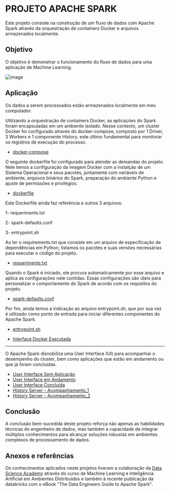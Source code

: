 # PROJETO APACHE SPARK



Este projeto consiste na construção de um fluxo de dados com Apache Spark através da orquestração de containers Docker e arquivos armazenados localmente. 



## Objetivo
O objetivo é demonstrar o funcionamento do fluxo de dados para uma aplicação de Machine Learning.

![image](https://github.com/fuculo/Engenharia-de-Dados/assets/138727304/eec6663e-061c-4f43-a95e-7d2477145fb8)


## Aplicação

Os dados a serem processados estão armazenados localmente em meu computador. 

Utilizando a orquestração de containers Docker, as aplicações do Spark foram encapsuladas em um ambiente isolado. Nesse contexto, um cluster Docker foi configurado através do docker-compose, composto por 1 Driver, 3 Workers e 1 componente History, este último fundamental para monitorar os registros de execução do processo.

- [docker-compose](https://github.com/fuculo/Engenharia-de-Dados/blob/main/Apache%20Spark/Arquivos%20do%20Projeto/docker-compose.yml)

O seguinte dockerfile foi configurado para atender as demandas do projeto. Nele temos a configuração da imagem Docker com a instalção de um Sistema Operacional e seus pacotes, juntamente com variáveis de ambiente, arquivos binários do Spark, preparação do ambiente Python e ajuste de permissões e privilégios.

- [dockerfile](https://github.com/fuculo/Engenharia-de-Dados/blob/main/Apache%20Spark/Arquivos%20do%20Projeto/dockerfile)

Este Dockerfile ainda faz referência a outros 3 arquivos:

1- requeriments.txt
 
2- spark-defaults.conf
 
3- entrypoint.sh 
 

Ao ler o requirements.txt  que consiste em um arquivo de especificação de dependências em Python, listamos os pacotes e suas versões necessárias para executar o código do projeto.


 - [requeriments.txt](https://github.com/fuculo/Engenharia-de-Dados/blob/main/Apache%20Spark/Arquivos%20do%20Projeto/requirements.txt)


Quando o Spark é iniciado, ele procura automaticamente por esse arquivo e aplica as configurações nele contidas. Essas configurações são úteis para personalizar o comportamento do Spark de acordo com os requisitos do projeto.

  - [spark-defaults.conf](https://github.com/fuculo/Engenharia-de-Dados/blob/main/Apache%20Spark/Arquivos%20do%20Projeto/spark-defaults.conf)

Por fim, ainda temos a indicação ao arquivo entrypoint.sh, que por sua vez é utilizado como ponto de entrada para iniciar diferentes componentes do Apache Spark.

   - [entrypoint.sh](https://github.com/fuculo/Engenharia-de-Dados/blob/main/Apache%20Spark/Arquivos%20do%20Projeto/entrypoint.sh)

   - [Interface Docker Executada](https://private-user-images.githubusercontent.com/138727304/298300998-af281d1f-1220-468a-95e5-f5f8c37a6cf9.png?jwt=eyJhbGciOiJIUzI1NiIsInR5cCI6IkpXVCJ9.eyJpc3MiOiJnaXRodWIuY29tIiwiYXVkIjoicmF3LmdpdGh1YnVzZXJjb250ZW50LmNvbSIsImtleSI6ImtleTUiLCJleHAiOjE3MDU3NzgyMDUsIm5iZiI6MTcwNTc3NzkwNSwicGF0aCI6Ii8xMzg3MjczMDQvMjk4MzAwOTk4LWFmMjgxZDFmLTEyMjAtNDY4YS05NWU1LWY1ZjhjMzdhNmNmOS5wbmc_WC1BbXotQWxnb3JpdGhtPUFXUzQtSE1BQy1TSEEyNTYmWC1BbXotQ3JlZGVudGlhbD1BS0lBVkNPRFlMU0E1M1BRSzRaQSUyRjIwMjQwMTIwJTJGdXMtZWFzdC0xJTJGczMlMkZhd3M0X3JlcXVlc3QmWC1BbXotRGF0ZT0yMDI0MDEyMFQxOTExNDVaJlgtQW16LUV4cGlyZXM9MzAwJlgtQW16LVNpZ25hdHVyZT03NDlkYzQ4ZDcxYTM4NjI3YmQzODUzMDgzZGIzMDFkMzU1Nzg4MDlmZGFhMzAxOTNkMGNlYTY3ZDU0YTZhNGJkJlgtQW16LVNpZ25lZEhlYWRlcnM9aG9zdCZhY3Rvcl9pZD0wJmtleV9pZD0wJnJlcG9faWQ9MCJ9.KtnZfbbmZO0ae7GrrT1MZWWi1Eo_JhYZlosTbvu_b0w)

___
O Apache Spark disnobiliza uma User Interface (UI) para acompanhar o desempenho do cluster, bem como aplicações que estão em andamento ou que já foram concluídas.

 - [User Interface Sem Aplicação](https://private-user-images.githubusercontent.com/138727304/298301065-c96b6bc4-4100-45a0-8f5c-aaff6e4b4ac3.png?jwt=eyJhbGciOiJIUzI1NiIsInR5cCI6IkpXVCJ9.eyJpc3MiOiJnaXRodWIuY29tIiwiYXVkIjoicmF3LmdpdGh1YnVzZXJjb250ZW50LmNvbSIsImtleSI6ImtleTUiLCJleHAiOjE3MDU3NzgxMzYsIm5iZiI6MTcwNTc3NzgzNiwicGF0aCI6Ii8xMzg3MjczMDQvMjk4MzAxMDY1LWM5NmI2YmM0LTQxMDAtNDVhMC04ZjVjLWFhZmY2ZTRiNGFjMy5wbmc_WC1BbXotQWxnb3JpdGhtPUFXUzQtSE1BQy1TSEEyNTYmWC1BbXotQ3JlZGVudGlhbD1BS0lBVkNPRFlMU0E1M1BRSzRaQSUyRjIwMjQwMTIwJTJGdXMtZWFzdC0xJTJGczMlMkZhd3M0X3JlcXVlc3QmWC1BbXotRGF0ZT0yMDI0MDEyMFQxOTEwMzZaJlgtQW16LUV4cGlyZXM9MzAwJlgtQW16LVNpZ25hdHVyZT0xMDA5NGFlN2UwNjcwZDMxY2M0N2JkMTlhZDhmNGFlYzkwODUxMGQwNzQyYTc1YmU0MGYyYzU4MGY4OTMyNWE0JlgtQW16LVNpZ25lZEhlYWRlcnM9aG9zdCZhY3Rvcl9pZD0wJmtleV9pZD0wJnJlcG9faWQ9MCJ9.7YZUqaAp723Z4uIg6MipOyKO0yTBiUceaEb2azeEOOo)
 - [User Interface em Andamento](https://private-user-images.githubusercontent.com/138727304/298302908-7a56073d-d38f-4283-9898-b21634e6f228.png?jwt=eyJhbGciOiJIUzI1NiIsInR5cCI6IkpXVCJ9.eyJpc3MiOiJnaXRodWIuY29tIiwiYXVkIjoicmF3LmdpdGh1YnVzZXJjb250ZW50LmNvbSIsImtleSI6ImtleTUiLCJleHAiOjE3MDU3NzgzNjksIm5iZiI6MTcwNTc3ODA2OSwicGF0aCI6Ii8xMzg3MjczMDQvMjk4MzAyOTA4LTdhNTYwNzNkLWQzOGYtNDI4My05ODk4LWIyMTYzNGU2ZjIyOC5wbmc_WC1BbXotQWxnb3JpdGhtPUFXUzQtSE1BQy1TSEEyNTYmWC1BbXotQ3JlZGVudGlhbD1BS0lBVkNPRFlMU0E1M1BRSzRaQSUyRjIwMjQwMTIwJTJGdXMtZWFzdC0xJTJGczMlMkZhd3M0X3JlcXVlc3QmWC1BbXotRGF0ZT0yMDI0MDEyMFQxOTE0MjlaJlgtQW16LUV4cGlyZXM9MzAwJlgtQW16LVNpZ25hdHVyZT1jNWMxNDQ2NTc3MzE3ZmM0Yjk4NjU5MTQyZGRjNDIzZTBmYzBkYzcxNmRiZTAwZmRhZTY4ZDk2OTBmOTMzNzk4JlgtQW16LVNpZ25lZEhlYWRlcnM9aG9zdCZhY3Rvcl9pZD0wJmtleV9pZD0wJnJlcG9faWQ9MCJ9.lUH1VUrAqL6vvjLatFzxaa9hCDcOkigtWm9kUiNHQHI)
 - [User Interface Concluída](https://private-user-images.githubusercontent.com/138727304/298302962-c7bc0161-6d64-4787-aaf0-7e118e8b22f1.png?jwt=eyJhbGciOiJIUzI1NiIsInR5cCI6IkpXVCJ9.eyJpc3MiOiJnaXRodWIuY29tIiwiYXVkIjoicmF3LmdpdGh1YnVzZXJjb250ZW50LmNvbSIsImtleSI6ImtleTUiLCJleHAiOjE3MDU3NzgzNjksIm5iZiI6MTcwNTc3ODA2OSwicGF0aCI6Ii8xMzg3MjczMDQvMjk4MzAyOTYyLWM3YmMwMTYxLTZkNjQtNDc4Ny1hYWYwLTdlMTE4ZThiMjJmMS5wbmc_WC1BbXotQWxnb3JpdGhtPUFXUzQtSE1BQy1TSEEyNTYmWC1BbXotQ3JlZGVudGlhbD1BS0lBVkNPRFlMU0E1M1BRSzRaQSUyRjIwMjQwMTIwJTJGdXMtZWFzdC0xJTJGczMlMkZhd3M0X3JlcXVlc3QmWC1BbXotRGF0ZT0yMDI0MDEyMFQxOTE0MjlaJlgtQW16LUV4cGlyZXM9MzAwJlgtQW16LVNpZ25hdHVyZT1lNjViNTUzMjc2MTE0N2RjYTA3NDBkYmYyNGMyM2I1OTZhMzNkYWVjNWEyNzkyZDYyMjJlYzg5MTk2MmNiODllJlgtQW16LVNpZ25lZEhlYWRlcnM9aG9zdCZhY3Rvcl9pZD0wJmtleV9pZD0wJnJlcG9faWQ9MCJ9.Fi0TT-Nt-Dpy6W3YFMECyOpN6VJplWWllRTwxAtU4Zc)
 - [History Server - Acompanhamento_1](https://private-user-images.githubusercontent.com/138727304/298303257-854c2aeb-be8d-4e4e-bb54-fbe5c22f9f4d.png?jwt=eyJhbGciOiJIUzI1NiIsInR5cCI6IkpXVCJ9.eyJpc3MiOiJnaXRodWIuY29tIiwiYXVkIjoicmF3LmdpdGh1YnVzZXJjb250ZW50LmNvbSIsImtleSI6ImtleTUiLCJleHAiOjE3MDU3Nzg4NjUsIm5iZiI6MTcwNTc3ODU2NSwicGF0aCI6Ii8xMzg3MjczMDQvMjk4MzAzMjU3LTg1NGMyYWViLWJlOGQtNGU0ZS1iYjU0LWZiZTVjMjJmOWY0ZC5wbmc_WC1BbXotQWxnb3JpdGhtPUFXUzQtSE1BQy1TSEEyNTYmWC1BbXotQ3JlZGVudGlhbD1BS0lBVkNPRFlMU0E1M1BRSzRaQSUyRjIwMjQwMTIwJTJGdXMtZWFzdC0xJTJGczMlMkZhd3M0X3JlcXVlc3QmWC1BbXotRGF0ZT0yMDI0MDEyMFQxOTIyNDVaJlgtQW16LUV4cGlyZXM9MzAwJlgtQW16LVNpZ25hdHVyZT1kOTM3N2MzYmQ2NjEyMDkzM2M5Y2IyODA0YjljMWRiZTBhNGVhNzRhYzc3YWE4Y2ZmZmEwNWVjYzM2YWNkNjI3JlgtQW16LVNpZ25lZEhlYWRlcnM9aG9zdCZhY3Rvcl9pZD0wJmtleV9pZD0wJnJlcG9faWQ9MCJ9.uLu6xSy5p8oVHSn8JPWRTh_hZ7MhdqhwgtZ_qwxB7WQ)
 - [History Server - Acompanhamento_2](https://private-user-images.githubusercontent.com/138727304/298303248-c2887694-9d58-43a2-b151-285019d59334.png?jwt=eyJhbGciOiJIUzI1NiIsInR5cCI6IkpXVCJ9.eyJpc3MiOiJnaXRodWIuY29tIiwiYXVkIjoicmF3LmdpdGh1YnVzZXJjb250ZW50LmNvbSIsImtleSI6ImtleTUiLCJleHAiOjE3MDU3Nzg4NjUsIm5iZiI6MTcwNTc3ODU2NSwicGF0aCI6Ii8xMzg3MjczMDQvMjk4MzAzMjQ4LWMyODg3Njk0LTlkNTgtNDNhMi1iMTUxLTI4NTAxOWQ1OTMzNC5wbmc_WC1BbXotQWxnb3JpdGhtPUFXUzQtSE1BQy1TSEEyNTYmWC1BbXotQ3JlZGVudGlhbD1BS0lBVkNPRFlMU0E1M1BRSzRaQSUyRjIwMjQwMTIwJTJGdXMtZWFzdC0xJTJGczMlMkZhd3M0X3JlcXVlc3QmWC1BbXotRGF0ZT0yMDI0MDEyMFQxOTIyNDVaJlgtQW16LUV4cGlyZXM9MzAwJlgtQW16LVNpZ25hdHVyZT1mY2Y2MjczMmM1NDQzMWVmZDc4NjcwZTAxMjdjYzcwNWY0MzE5YmZhZWQ4N2VhNGUzNWRiNWFiYzQ0NGY4MDE1JlgtQW16LVNpZ25lZEhlYWRlcnM9aG9zdCZhY3Rvcl9pZD0wJmtleV9pZD0wJnJlcG9faWQ9MCJ9.sozy5K2L4H7UNWy7T8-BhWMtRyCNLLECGQ4XvX5VfSg)


 
## Conclusão

A conclusão bem-sucedida deste projeto reforça não apenas as habilidades técnicas do engenheiro de dados, mas também a capacidade de integrar múltiplos conhecimentos para alcançar soluções robustas em ambientes complexos de processamento de dados.

## Anexos e referências

Os conhecimentos aplicados neste projetos tiveram a colaboração da [Data Science Academy](https://www.datascienceacademy.com.br/start) através do curso de Machine Learning e Inteligência Artificial em Ambientes Distribuídos e também à recente publicação da databricks com o eBook "The Data Engineers Guide to Apache Spark".
